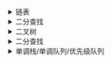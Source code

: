 
<details><summary>链表</summary>

|File|Description|
|:----:|:----:|
| [BM1](./BM1.py) | 反转链表 |
| [BM2](./BM2.py) | 链表内指定区间反转 |
| [BM3]() |  |
| [BM4](./BM4.py) | 合并两个排序的链表 |
| [BM5](./BM5.py) | 合并k个已排序的链表（优先级队列辅助） |
| [BM6](./BM6.py) | 判断链表中是否有环 |
| [BM7](./BM7.py) | 链表中环的入口结点 |
| [BM8](./BM8.py) | 链表中倒数最后k个结点 |
| [BM9](./BM9.py) | 删除链表的倒数第n个节点 |
| [BM10](./BM10.py) | 两个链表的第一个公共结点 |
| [BM11](./BM11.py) | 链表相加(二) |
| [BM12](./BM12.py) | 单链表排序（归并） |
| [BM13](./BM13.py) | 判断一个链表是否为回文结构 |
| [BM14](./BM14.py) | 链表的奇偶重排 |
| [BM15](./BM15.py) | 删除有序链表中重复的元素-I |
| [BM16](./BM16.py) | 删除有序链表中重复的元素-II |
| [BM17](./BM17.py) | BST的构造 |
</details>

<details><summary>二分查找</summary>

|File|Description|
|:----:|:----:|
| [BM17](./BM17.py) | 二分查找-I |
| [BM18](./BM18.py) | 二维数组中的查找 |
| [BM19](./BM19.py) | 寻找峰值 |
| [BM20](./BM20.py) | *数组中的逆序对（归并排序的应用） |
| [BM21](./BM21.py) | 旋转数组的最小数字 |
| [BMEX1](./BMEX1.py) | 二分查找-搜索左右边界 |
</details>

<details><summary>二叉树</summary>

|File|Description|
|:----:|:----:|
| [BM23](./BM23.py) | 求二叉树的前序遍历 |
| [BM24](./BM24.py) | 求二叉树的中序遍历 |
| [BM25](./BM25.py) | 求二叉树的后序遍历 |
| [BM26](./BM26.py) | 求二叉树的层序遍历 |
| [BM27](./BM27.py) | 按之字形顺序打印二叉树 |
| [BM28](./BM28.py) | 二叉树的最大深度 |
| [BM29](./BM29.py) | 二叉树中和为某一值的路径(一) |
| [BM30](./BM30.py) | 二叉搜索树与双向链表 |
| [BM31](./BM31.py) | 对称的二叉树 |
| [BM32](./BM32.py) | 合并二叉树 |
| [BM33](./BM33.py) | 二叉树的最大深度 |
| [BM34](./BM34.py) | 判断是不是二叉搜索树 |
| [BM35](./BM35.py) | 判断是不是完全二叉树 |
| [BM36](./BM36.py) | 判断是不是平衡二叉树 |
| [BM37](./BM37.py) | 二叉搜索树的最近公共祖先 |
| [BM38](./BM38.py) | 在二叉树中找到两个节点的最近公共祖先 |
| [BM39](./BM39.py) | 序列化二叉树 |
| [BM40](./BM40.py) | 重建二叉树 |
| [BMEX4](./BMEX4.py) | 二叉树的镜像 |
| [BMEX5](./BMEX5.py) | 填充每个节点的下一个右侧节点指针 |
| [BMEX6](./BMEX6.py) | 二叉树展开为链表 |
| [BMEX7](./BMEX7.py) | 最大二叉树 |
| [BMEX8](./BMEX8.py) | 三种类型的构造二叉树 |
| [BMEX9](./BMEX9.py) | 二叉树的序列化和反序列化 |
| [BMEX10](./BMEX10.py) | 寻找重复的子树 |
| [BMEX11](./BMEX11.py) | 二叉搜索树中第K小的元素（中序遍历的性质） |
| [BMEX12](./BMEX12.py) | 把二叉搜索树转换为累加树（中序遍历的性质） |
| [BMEX13](./BMEX13.py) | 验证二叉搜索树 |
| [BMEX14](./BMEX14.py) | 二叉搜索树中的搜索，插入，删除 |
| [BMEX15](./BMEX15.py) | 二叉搜索树构造 |
| [BMEX16](./BMEX16.py) | 二叉树的最近公共祖先 |
| [BMEX17](./BMEX17.py) | 二叉搜索树的最近公共祖先 |
| [BMEX18](./BMEX18.py) | 完全二叉树的节点个数 |
</details>

<details><summary>二分查找</summary>

|File|Description|
|:----:|:----:|
| [BM87](./BM87.py) | 合并两个有序的数组 |
| [BM88](./BM88.py) | 判断是否为回文字符串 |
| [BM89](./BM89.py) | 合并区间 |
| [BM90](./BM90.py) | 最小覆盖子串（滑动窗口）|
| [BM91](./BM91.py) | 反转字符串 |
| [BM92](./BM92.py) | 最长无重复子数组（滑动窗口） |
| [BM93](./BM93.py) | 盛水最多的容器 |
| [BM94](./BM94.py) | 接雨水问题 |
| [BMEX2](./BMEX2.py) | 字符串的排列（滑动窗口） |
| [BMEX3](./BMEX3.py) | 找到字符串中所有字母异位词（滑动窗口）|
</details>

<details><summary>单调栈/单调队列/优先级队列</summary>

|File|Description|
|:----:|:----:|
| [BMEX19](./BMEX19.py) | 数据流的中位数（小顶堆大顶堆，优先级队列）|
| [BMEX20](./BMEX20.py) | 下一个更大元素 / 每日温度（单调栈） |
| [BMEX21](./BMEX21.py) | 滑动窗口最大值 |
</details>